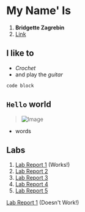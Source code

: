 # My Name' Is
1. **Bridgette Zagrebin**
2.  [Link](https://bridgettezagrebin.github.io/cse15l-lab-reports/)

## I like to 
* *Crochet*
* and play the *guitar*
```
code block
```
`Hello` world
--
>![Image](https://user-images.githubusercontent.com/103292060/162547756-8093f03b-49e1-4fcf-abab-a34a16b5e358.jpg)

* words


## Labs
1. [Lab Report 1](lab-report-1-week-2.html) (Works!)
2. [Lab Report 2](lab-report-2-week-4.html)
3. [Lab Report 3](lab-report-3-week-6.html)
4. [Lab Report 4](lab-report-4-week-8.html)
5. [Lab Report 5](lab-report-5-week-10.html)





[Lab Report 1](https://<your-username>.github.io/<your-lab-reports-repo>/lab-report-1-week-2.html) (Doesn't Work!)
